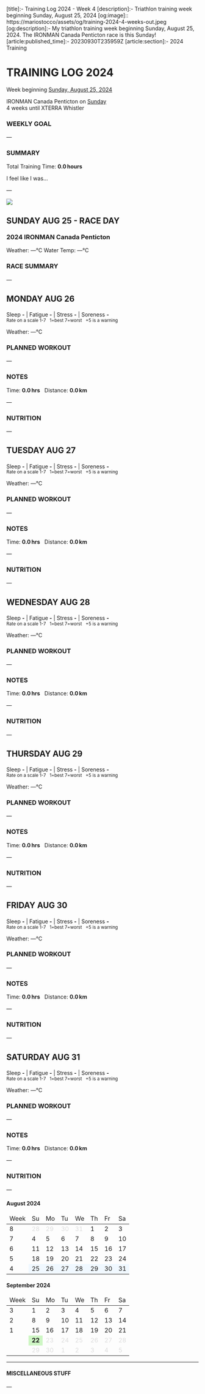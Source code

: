 [title]:- Training Log 2024 - Week 4
[description]:- Triathlon training week beginning Sunday, August 25, 2024
[og:image]:: https://mariostocco/assets/og/training-2024-4-weeks-out.jpeg
[og:description]:- My triathlon training week beginning Sunday, August 25, 2024. The IRONMAN Canada Penticton race is this Sunday!
[article:published_time]:- 20230930T235959Z
[article:section]:- 2024 Training



# TRAINING LOG 2024
Week beginning [Sunday, August 25, 2024](javascript:flick('sun');)
  
IRONMAN Canada Penticton on [Sunday](javascript:flick('sun');)<br />4 weeks until XTERRA Whistler

### WEEKLY GOAL
&mdash;

### SUMMARY
Total Training Time: **0.0&#8239;hours**

I feel like I was... <!--LAGGING  MAINTAINING  BUILDING  PEAKING  OVERREACHING-->

&mdash;





![](/assets/svg/image-977x550.svg)

## SUNDAY AUG 25 - RACE DAY

<h3 style="margin-top:20px;">2024 IRONMAN Canada Penticton</h3>
Weather: &mdash;°C  
Water Temp: &mdash;°C



### RACE SUMMARY
&mdash;



<!---->
## MONDAY AUG 26
Sleep **-** | Fatigue **-** | Stress **-** | Soreness **-**
<sup><br />Rate on a scale 1-7 &nbsp; 1=best 7=worst &nbsp; +5 is a warning</sup>

Weather: &mdash;°C

### PLANNED WORKOUT
&mdash;

### NOTES
Time: **0.0&#8239;hrs** &nbsp; Distance: **0.0&#8239;km**

&mdash;

### NUTRITION
&mdash;



<!---->
## TUESDAY AUG 27
Sleep **-** | Fatigue **-** | Stress **-** | Soreness **-**
<sup><br />Rate on a scale 1-7 &nbsp; 1=best 7=worst &nbsp; +5 is a warning</sup>

Weather: &mdash;°C

### PLANNED WORKOUT
&mdash;

### NOTES
Time: **0.0&#8239;hrs** &nbsp; Distance: **0.0&#8239;km**

&mdash;

### NUTRITION
&mdash;



<!---->
## WEDNESDAY AUG 28
Sleep **-** | Fatigue **-** | Stress **-** | Soreness **-**
<sup><br />Rate on a scale 1-7 &nbsp; 1=best 7=worst &nbsp; +5 is a warning</sup>

Weather: &mdash;°C

### PLANNED WORKOUT
&mdash;

### NOTES
Time: **0.0&#8239;hrs** &nbsp; Distance: **0.0&#8239;km**

&mdash;

### NUTRITION
&mdash;



<!---->
## THURSDAY AUG 29
Sleep **-** | Fatigue **-** | Stress **-** | Soreness **-**
<sup><br />Rate on a scale 1-7 &nbsp; 1=best 7=worst &nbsp; +5 is a warning</sup>

Weather: &mdash;°C

### PLANNED WORKOUT
&mdash;

### NOTES
Time: **0.0&#8239;hrs** &nbsp; Distance: **0.0&#8239;km**

&mdash;

### NUTRITION
&mdash;



<!---->
## FRIDAY AUG 30
Sleep **-** | Fatigue **-** | Stress **-** | Soreness **-**
<sup><br />Rate on a scale 1-7 &nbsp; 1=best 7=worst &nbsp; +5 is a warning</sup>

Weather: &mdash;°C

### PLANNED WORKOUT
&mdash;

### NOTES
Time: **0.0&#8239;hrs** &nbsp; Distance: **0.0&#8239;km**

&mdash;

### NUTRITION
&mdash;



<!---->
## SATURDAY AUG 31
Sleep **-** | Fatigue **-** | Stress **-** | Soreness **-**
<sup><br />Rate on a scale 1-7 &nbsp; 1=best 7=worst &nbsp; +5 is a warning</sup>

Weather: &mdash;°C

### PLANNED WORKOUT
&mdash;

### NOTES
Time: **0.0&#8239;hrs** &nbsp; Distance: **0.0&#8239;km**

&mdash;

### NUTRITION
&mdash;



<!---->
<div class="month"><h4>August 2024</h4><table><thead><tr style="border:0;"><td>Week</td><td class="day">Su</td><td class="day">Mo</td><td class="day">Tu</td><td class="day">We</td><td class="day">Th</td><td class="day">Fr</td><td class="day">Sa</td></tr></thead><tbody><tr><td class="week" onclick="javascript:cellClick(8,'');">8</td><td class="day" style="color:#dddddd;">28</td><td class="day" style="color:#dddddd;">29</td><td class="day" style="color:#dddddd;">30</td><td class="day" style="color:#dddddd;">31</td><td class="day" style="" id="c20240801" onclick="javascript:cellClick(8,'thu');">1</td><td class="day" style="" id="c20240802" onclick="javascript:cellClick(8,'fri');">2</td><td class="day" style="" id="c20240803" onclick="javascript:cellClick(8,'sat');">3</td></tr><tr><td class="week" onclick="javascript:cellClick(7,'');">7</td><td class="day" style="" id="c20240804" onclick="javascript:cellClick(7,'sun');">4</td><td class="day" style="" id="c20240805" onclick="javascript:cellClick(7,'mon');">5</td><td class="day" style="" id="c20240806" onclick="javascript:cellClick(7,'tue');">6</td><td class="day" style="" id="c20240807" onclick="javascript:cellClick(7,'wed');">7</td><td class="day" style="" id="c20240808" onclick="javascript:cellClick(7,'thu');">8</td><td class="day" style="" id="c20240809" onclick="javascript:cellClick(7,'fri');">9</td><td class="day" style="" id="c20240810" onclick="javascript:cellClick(7,'sat');">10</td></tr><tr><td class="week" onclick="javascript:cellClick(6,'');">6</td><td class="day" style="" id="c20240811" onclick="javascript:cellClick(6,'sun');">11</td><td class="day" style="" id="c20240812" onclick="javascript:cellClick(6,'mon');">12</td><td class="day" style="" id="c20240813" onclick="javascript:cellClick(6,'tue');">13</td><td class="day" style="" id="c20240814" onclick="javascript:cellClick(6,'wed');">14</td><td class="day" style="" id="c20240815" onclick="javascript:cellClick(6,'thu');">15</td><td class="day" style="" id="c20240816" onclick="javascript:cellClick(6,'fri');">16</td><td class="day" style="" id="c20240817" onclick="javascript:cellClick(6,'sat');">17</td></tr><tr><td class="week" onclick="javascript:cellClick(5,'');">5</td><td class="day" style="" id="c20240818" onclick="javascript:cellClick(5,'sun');">18</td><td class="day" style="" id="c20240819" onclick="javascript:cellClick(5,'mon');">19</td><td class="day" style="" id="c20240820" onclick="javascript:cellClick(5,'tue');">20</td><td class="day" style="" id="c20240821" onclick="javascript:cellClick(5,'wed');">21</td><td class="day" style="" id="c20240822" onclick="javascript:cellClick(5,'thu');">22</td><td class="day" style="" id="c20240823" onclick="javascript:cellClick(5,'fri');">23</td><td class="day" style="" id="c20240824" onclick="javascript:cellClick(5,'sat');">24</td></tr><tr><td class="week" onclick="javascript:cellClick(4,'');">4</td><td class="day" style="background-color:aliceblue;" id="c20240825" onclick="javascript:flick('sun');">25</td><td class="day" style="background-color:aliceblue;" id="c20240826" onclick="javascript:flick('mon');">26</td><td class="day" style="background-color:aliceblue;" id="c20240827" onclick="javascript:flick('tue');">27</td><td class="day" style="background-color:aliceblue;" id="c20240828" onclick="javascript:flick('wed');">28</td><td class="day" style="background-color:aliceblue;" id="c20240829" onclick="javascript:flick('thu');">29</td><td class="day" style="background-color:aliceblue;" id="c20240830" onclick="javascript:flick('fri');">30</td><td class="day" style="background-color:aliceblue;" id="c20240831" onclick="javascript:flick('sat');">31</td></tr></tbody></table></div>
<div class="month"><h4>September 2024</h4><table><thead><tr style="border:0;"><td>Week</td><td class="day">Su</td><td class="day">Mo</td><td class="day">Tu</td><td class="day">We</td><td class="day">Th</td><td class="day">Fr</td><td class="day">Sa</td></tr></thead><tbody><tr><td class="week" onclick="javascript:cellClick(3,'');">3</td><td class="day" style="" id="c20240901" onclick="javascript:cellClick(3,'sun');">1</td><td class="day" style="" id="c20240902" onclick="javascript:cellClick(3,'mon');">2</td><td class="day" style="" id="c20240903" onclick="javascript:cellClick(3,'tue');">3</td><td class="day" style="" id="c20240904" onclick="javascript:cellClick(3,'wed');">4</td><td class="day" style="" id="c20240905" onclick="javascript:cellClick(3,'thu');">5</td><td class="day" style="" id="c20240906" onclick="javascript:cellClick(3,'fri');">6</td><td class="day" style="" id="c20240907" onclick="javascript:cellClick(3,'sat');">7</td></tr><tr><td class="week" onclick="javascript:cellClick(2,'');">2</td><td class="day" style="" id="c20240908" onclick="javascript:cellClick(2,'sun');">8</td><td class="day" style="" id="c20240909" onclick="javascript:cellClick(2,'mon');">9</td><td class="day" style="" id="c20240910" onclick="javascript:cellClick(2,'tue');">10</td><td class="day" style="" id="c20240911" onclick="javascript:cellClick(2,'wed');">11</td><td class="day" style="" id="c20240912" onclick="javascript:cellClick(2,'thu');">12</td><td class="day" style="" id="c20240913" onclick="javascript:cellClick(2,'fri');">13</td><td class="day" style="" id="c20240914" onclick="javascript:cellClick(2,'sat');">14</td></tr><tr><td class="week" onclick="javascript:cellClick(1,'');">1</td><td class="day" style="" id="c20240915" onclick="javascript:cellClick(1,'sun');">15</td><td class="day" style="" id="c20240916" onclick="javascript:cellClick(1,'mon');">16</td><td class="day" style="" id="c20240917" onclick="javascript:cellClick(1,'tue');">17</td><td class="day" style="" id="c20240918" onclick="javascript:cellClick(1,'wed');">18</td><td class="day" style="" id="c20240919" onclick="javascript:cellClick(1,'thu');">19</td><td class="day" style="" id="c20240920" onclick="javascript:cellClick(1,'fri');">20</td><td class="day" style="" id="c20240921" onclick="javascript:cellClick(1,'sat');">21</td></tr><tr><td class="week"></td><td class="day" style="background-color:#cef6c4;font-weight:bold;">22</td><td class="day" style="color:#dddddd;">23</td><td class="day" style="color:#dddddd;">24</td><td class="day" style="color:#dddddd;">25</td><td class="day" style="color:#dddddd;">26</td><td class="day" style="color:#dddddd;">27</td><td class="day" style="color:#dddddd;">28</td></tr><tr><td class="week"></td><td class="day" style="color:#dddddd;">29</td><td class="day" style="color:#dddddd;">30</td><td class="day" style="color:#dddddd;">1</td><td class="day" style="color:#dddddd;">2</td><td class="day" style="color:#dddddd;">3</td><td class="day" style="color:#dddddd;">4</td><td class="day" style="color:#dddddd;">5</td></tr></tbody></table></div>

---

#### MISCELLANEOUS STUFF
&mdash;

